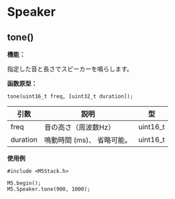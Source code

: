 # Speaker

## tone()

**機能：**

指定した音と長さでスピーカーを鳴らします。

**函数原型：**

```arduino
tone(uint16_t freq, [uint32_t duration]);
```

| 引数 | 説明 | 型 |
| --- | --- | -- |
| freq | 音の高さ（周波数Hz） | uint16_t |
| duration | 鳴動時間 (ms)、 省略可能。 | uint16_t |

**使用例**

```arduino
#include <M5Stack.h>

M5.begin();
M5.Speaker.tone(900, 1000);
```

<!--
### <mark>tone</mark>
> M5.Speaker.tone(uint32_t freq);

Set the pitch of speaker.

| Param | Type | Description |
| --- | --- | --- |
| freq | <code>uint32_t</code> | frequency |

**Example**
```arduino
M5.Speaker.tone(100);
``` -->